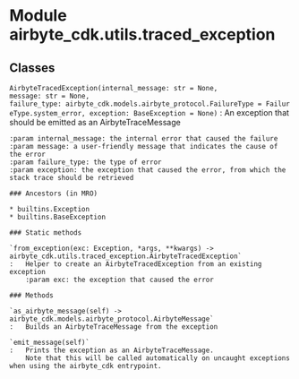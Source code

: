 Module airbyte_cdk.utils.traced_exception
=========================================

Classes
-------

`AirbyteTracedException(internal_message: str = None, message: str = None, failure_type: airbyte_cdk.models.airbyte_protocol.FailureType = FailureType.system_error, exception: BaseException = None)`
:   An exception that should be emitted as an AirbyteTraceMessage
    
    :param internal_message: the internal error that caused the failure
    :param message: a user-friendly message that indicates the cause of the error
    :param failure_type: the type of error
    :param exception: the exception that caused the error, from which the stack trace should be retrieved

    ### Ancestors (in MRO)

    * builtins.Exception
    * builtins.BaseException

    ### Static methods

    `from_exception(exc: Exception, *args, **kwargs) ‑> airbyte_cdk.utils.traced_exception.AirbyteTracedException`
    :   Helper to create an AirbyteTracedException from an existing exception
        :param exc: the exception that caused the error

    ### Methods

    `as_airbyte_message(self) ‑> airbyte_cdk.models.airbyte_protocol.AirbyteMessage`
    :   Builds an AirbyteTraceMessage from the exception

    `emit_message(self)`
    :   Prints the exception as an AirbyteTraceMessage.
        Note that this will be called automatically on uncaught exceptions when using the airbyte_cdk entrypoint.
